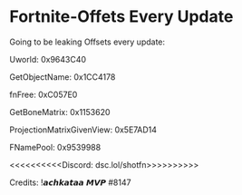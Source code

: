 # Fortnite-Offets Every Update
Going to be leaking Offsets every update:

Uworld: 0x9643C40 

GetObjectName: 0x1CC4178  

fnFree: 0xC057E0

GetBoneMatrix: 0x1153620     
                                                                                                                                                   
ProjectionMatrixGivenView: 0x5E7AD14

FNamePool: 0x9539988


<<<<<<<<<<Discord: dsc.lol/shotfn>>>>>>>>>>

Credits:
!𝙖𝙘𝙝𝙠𝙖𝙩𝙖𝙖 𝙈𝙑𝙋
#8147



